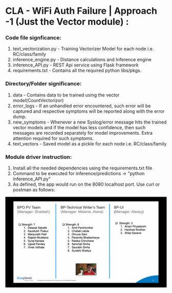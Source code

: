 # CLA - WiFi Auth Failure | Approach -1 (Just the Vector module) :

### Code file signficance:
 1. text_vectorization.py - Training Vectorizer Model for each node i.e. RC/class/family
 2. inference_engine.py - Distance calculations and Inference engine 
 3. inference_API.py - REST Api service using Flask framework
 4. requirements.txt - Contains all the required python libs/pkgs.
 
### Directory/Folder significance:
 1. data - Contains data to be trained using the vector model(CountVectorizor)
 2. error_logs - If an unhandled error encountered, such error will be captured and respective symptoms will be reported along with the error dump.
 3. new_symptoms - Whenever a new Syslog/error message hits the trained vector models and if the model has less confidence, then such messages are recorded separately for model improvements. Extra attention required for such symptoms.
 4. text_vectors - Saved model as a pickle for each node i.e. RC/class/family
 
### Module driver instruction:

1. Install all the needed dependencies using the requirements.txt file
2. Command to be executed for inference/predictions -> "python inference_API.py"
3. As defined, the app would run on the 8080 localhost port. Use curl or postman as follows:

![Alt text](SS/Screen%20Shot%202020-09-29%20at%203.13.15%20PM%20(2).png?raw=true "Title")
